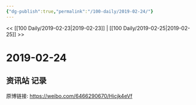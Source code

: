 ```yaml
---
{"dg-publish":true,"permalink":"/100-daily/2019-02-24/"}
---
```



<< [[100 Daily/2019-02-23\|2019-02-23]] | [[100 Daily/2019-02-25\|2019-02-25]] >>
# 2019-02-24

## 资讯站 记录

原博链接: https://weibo.com/6466290670/Hicjk4eVf

